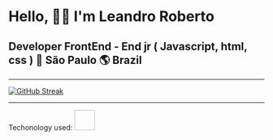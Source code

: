 # Hello, 🙋‍♂️ I'm Leandro Roberto
## Developer FrontEnd - End jr ( Javascript, html, css ) 🏡 São Paulo 🌎 Brazil
<hr>

[![GitHub Streak](https://streak-stats.demolab.com/?user=leandroroberto)](https://git.io/streak-stats)

<hr>
Techonology used:
<img https://upload.wikimedia.org/wikipedia/commons/9/99/Unofficial_JavaScript_logo_2.svg width="40" height="40"/>
